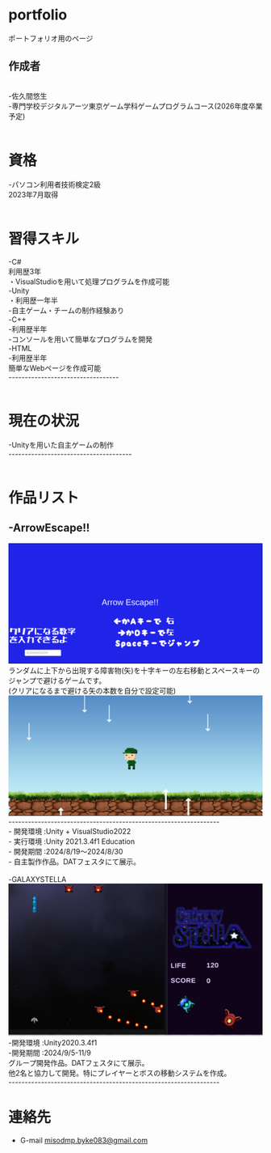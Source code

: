 # portfolio
ポートフォリオ用のページ
## 作成者
<br>-佐久間悠生
<br>-専門学校デジタルアーツ東京ゲーム学科ゲームプログラムコース(2026年度卒業予定)
<br><br>
# 資格
-パソコン利用者技術検定2級<br>2023年7月取得<br><br>
# 習得スキル
-C#<br>
利用歴3年
<br>・VisualStudioを用いて処理プログラムを作成可能<br>
-Unity<br>
・利用歴一年半
<br>
-自主ゲーム・チームの制作経験あり<br>
-C++<br>
-利用歴半年<br>
-コンソールを用いて簡単なプログラムを開発<br>
-HTML<br>
-利用歴半年
<br>
簡単なWebページを作成可能<br>----------------------------------<br><br>
# 現在の状況
-Unityを用いた自主ゲームの制作
<br>--------------------------------------<br><br>
# 作品リスト
## -ArrowEscape!!<br>
<img src = "arrow.png">
ランダムに上下から出現する障害物(矢)を十字キーの左右移動とスペースキーのジャンプで避けるゲームです。<br>(クリアになるまで避ける矢の本数を自分で設定可能)<br><img src = "play.png">
<br>-----------------------------------------------------------------<br>
- 開発環境 :Unity + VisualStudio2022<br>
- 実行環境 :Unity 2021.3.4f1 Education<br>
- 開発期間 :2024/8/19～2024/8/30<br>
- 自主製作作品。DATフェスタにて展示。<br><br>
-GALAXYSTELLA <br>
<img src = "GalaxyStella.png">
<br>-開発環境 :Unity2020.3.4f1<br>
-開発期間 :2024/9/5-11/9<br>
グループ開発作品。DATフェスタにて展示。<br>他2名と協力して開発。特にプレイヤーとボスの移動システムを作成。<br>
-----------------------------------------------------------------<br>

# 連絡先<br>
- G-mail   [misodmp.byke083@gmail.com](misodmp.byke083@gmail.com)